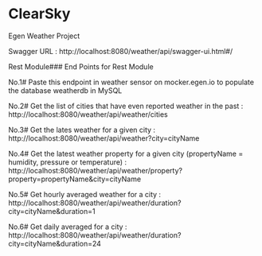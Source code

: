 # ClearSky
Egen Weather Project

Swagger URL : http://localhost:8080/weather/api/swagger-ui.html#/

Rest Module###
End Points for Rest Module

No.1#
Paste this endpoint in weather sensor on mocker.egen.io to populate the database weatherdb in MySQL

No.2# Get the list of cities that have even reported weather in the past :
http://localhost:8080/weather/api/weather/cities

No.3# Get the lates weather for a given city : 
http://localhost:8080/weather/api/weather?city=cityName

No.4# Get the latest weather property for a given city (propertyName = humidity, pressure or temperature) :
http://localhost:8080/weather/api/weather/property?property=propertyName&city=cityName

No.5# Get hourly averaged weather for a city :
http://localhost:8080/weather/api/weather/duration?city=cityName&duration=1

No.6# Get daily averaged for a city :
http://localhost:8080/weather/api/weather/duration?city=cityName&duration=24


